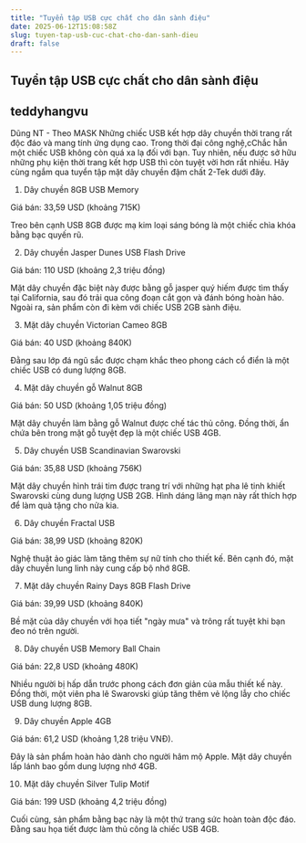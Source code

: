 ```yaml
---
title: "Tuyển tập USB cực chất cho dân sành điệu"
date: 2025-06-12T15:08:58Z
slug: tuyen-tap-usb-cuc-chat-cho-dan-sanh-dieu
draft: false
---
```


## Tuyển tập USB cực chất cho dân sành điệu

## teddyhangvu

Dũng NT - Theo MASK
Những chiếc USB kết hợp dây chuyền thời trang rất độc đáo và mang tính ứng dụng cao.
Trong thời đại công nghệ,cChắc hẳn một chiếc USB không còn quá xa lạ đối với bạn. Tuy nhiên, nếu được sở hữu những phụ kiện thời trang kết hợp USB thì còn tuyệt vời hơn rất nhiều. Hãy cùng ngắm qua tuyển tập mặt dây chuyền đậm chất 2-Tek dưới đây.
 
 
1. Dây chuyền 8GB USB Memory
 
 
Giá bán: 33,59 USD (khoảng 715K)
 
 
Treo bên cạnh USB 8GB được mạ kim loại sáng bóng là một chiếc chìa khóa bằng bạc quyến rũ.
 
 

 
 
2. Dây chuyền Jasper Dunes USB Flash Drive
 
 
Giá bán: 110 USD (khoảng 2,3 triệu đồng)
 
 
Mặt dây chuyền đặc biệt này được bằng gỗ jasper quý hiếm được tìm thấy tại California, sau đó trải qua công đoạn cắt gọn và đánh bóng hoàn hảo. Ngoài ra, sản phẩm còn đi kèm với chiếc USB 2GB sành điệu.
 
 

 
 
3. Mặt dây chuyền Victorian Cameo 8GB
 
 
Giá bán: 40 USD (khoảng 840K)
 
 
Đằng sau lớp đá ngũ sắc được chạm khắc theo phong cách cổ điển là một chiếc USB có dung lượng 8GB.
 
 

 
 
4. Mặt dây chuyền gỗ Walnut 8GB
 
 
Giá bán: 50 USD (khoảng 1,05 triệu đồng)
 
 
Mặt dây chuyền làm bằng gỗ Walnut được chế tác thủ công. Đồng thời, ẩn chứa bên trong mặt gỗ tuyệt đẹp là một chiếc USB 4GB.
 
 

 
 
5. Dây chuyền USB Scandinavian Swarovski
 
 
Giá bán: 35,88 USD (khoảng 756K)
 
 
Mặt dây chuyền hình trái tim được trang trí với những hạt pha lê tinh khiết Swarovski cùng dung lượng USB 2GB. Hình dáng lãng mạn này rất thích hợp để làm quà tặng cho nửa kia.
 
 

 
 
6. Dây chuyền Fractal USB
 
 
Giá bán: 38,99 USD (khoảng 820K)
 
 
Nghệ thuật ảo giác làm tăng thêm sự nữ tính cho thiết kế. Bên cạnh đó, mặt dây chuyền lung linh này cung cấp bộ nhớ 8GB.
 
 

 
 
7. Mặt dây chuyền Rainy Days 8GB Flash Drive
 
 
Giá bán: 39,99 USD (khoảng 840K)
 
 
Bề mặt của dây chuyền với họa tiết "ngày mưa" và trông rất tuyệt khi bạn đeo nó trên người.
 
 

 
 
8. Dây chuyền USB Memory Ball Chain
 
 
Giá bán: 22,8 USD (khoảng 480K)
 
 
Nhiều người bị hấp dẫn trước phong cách đơn giản của mẫu thiết kế này. Đồng thời, một viên pha lê Swarovski giúp tăng thêm vẻ lộng lẫy cho chiếc USB dung lượng 8GB.
 
 

 
 
9. Dây chuyền Apple 4GB
 
 
Giá bán: 61,2 USD (khoảng 1,28 triệu VNĐ).
 
 
Đây là sản phẩm hoàn hảo dành cho người hâm mộ Apple. Mặt dây chuyền lấp lánh bao gồm dung lượng nhớ 4GB.
 
 

 
 
10. Mặt dây chuyền Silver Tulip Motif
 
 
Giá bán: 199 USD (khoảng 4,2 triệu đồng)
 
 
Cuối cùng, sản phẩm bằng bạc này là một thứ trang sức hoàn toàn độc đáo. Đằng sau họa tiết được làm thủ công là chiếc USB 4GB.